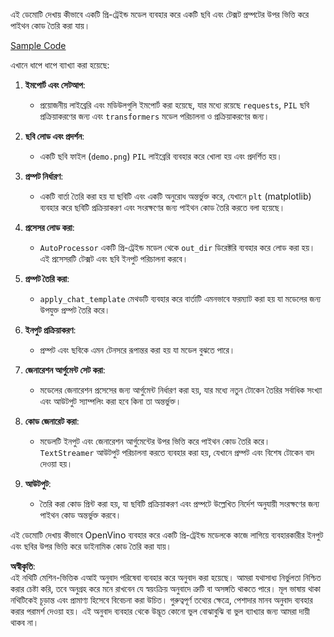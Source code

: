 এই ডেমোটি দেখায় কীভাবে একটি প্রি-ট্রেইন্ড মডেল ব্যবহার করে একটি ছবি এবং টেক্সট প্রম্পটের উপর ভিত্তি করে পাইথন কোড তৈরি করা যায়।

[Sample Code](../../../../../../code/06.E2E/E2E_OpenVino_Phi3-vision.ipynb)

এখানে ধাপে ধাপে ব্যাখ্যা করা হয়েছে:

1. **ইমপোর্ট এবং সেটআপ**:
   - প্রয়োজনীয় লাইব্রেরি এবং মডিউলগুলি ইমপোর্ট করা হয়েছে, যার মধ্যে রয়েছে `requests`, `PIL` ছবি প্রক্রিয়াকরণের জন্য এবং `transformers` মডেল পরিচালনা ও প্রক্রিয়াকরণের জন্য।

2. **ছবি লোড এবং প্রদর্শন**:
   - একটি ছবি ফাইল (`demo.png`) `PIL` লাইব্রেরি ব্যবহার করে খোলা হয় এবং প্রদর্শিত হয়।

3. **প্রম্পট নির্ধারণ**:
   - একটি বার্তা তৈরি করা হয় যা ছবিটি এবং একটি অনুরোধ অন্তর্ভুক্ত করে, যেখানে `plt` (matplotlib) ব্যবহার করে ছবিটি প্রক্রিয়াকরণ এবং সংরক্ষণের জন্য পাইথন কোড তৈরি করতে বলা হয়েছে।

4. **প্রসেসর লোড করা**:
   - `AutoProcessor` একটি প্রি-ট্রেইন্ড মডেল থেকে `out_dir` ডিরেক্টরি ব্যবহার করে লোড করা হয়। এই প্রসেসরটি টেক্সট এবং ছবি ইনপুট পরিচালনা করবে।

5. **প্রম্পট তৈরি করা**:
   - `apply_chat_template` মেথডটি ব্যবহার করে বার্তাটি এমনভাবে ফরম্যাট করা হয় যা মডেলের জন্য উপযুক্ত প্রম্পট তৈরি করে।

6. **ইনপুট প্রক্রিয়াকরণ**:
   - প্রম্পট এবং ছবিকে এমন টেনসরে রূপান্তর করা হয় যা মডেল বুঝতে পারে।

7. **জেনারেশন আর্গুমেন্ট সেট করা**:
   - মডেলের জেনারেশন প্রসেসের জন্য আর্গুমেন্ট নির্ধারণ করা হয়, যার মধ্যে নতুন টোকেন তৈরির সর্বাধিক সংখ্যা এবং আউটপুট স্যাম্পলিং করা হবে কিনা তা অন্তর্ভুক্ত।

8. **কোড জেনারেট করা**:
   - মডেলটি ইনপুট এবং জেনারেশন আর্গুমেন্টের উপর ভিত্তি করে পাইথন কোড তৈরি করে। `TextStreamer` আউটপুট পরিচালনা করতে ব্যবহার করা হয়, যেখানে প্রম্পট এবং বিশেষ টোকেন বাদ দেওয়া হয়।

9. **আউটপুট**:
   - তৈরি করা কোড প্রিন্ট করা হয়, যা ছবিটি প্রক্রিয়াকরণ এবং প্রম্পটে উল্লেখিত নির্দেশ অনুযায়ী সংরক্ষণের জন্য পাইথন কোড অন্তর্ভুক্ত করবে।

এই ডেমোটি দেখায় কীভাবে OpenVino ব্যবহার করে একটি প্রি-ট্রেইন্ড মডেলকে কাজে লাগিয়ে ব্যবহারকারীর ইনপুট এবং ছবির উপর ভিত্তি করে ডাইনামিক কোড তৈরি করা যায়।

**অস্বীকৃতি**:  
এই নথিটি মেশিন-ভিত্তিক এআই অনুবাদ পরিষেবা ব্যবহার করে অনুবাদ করা হয়েছে। আমরা যথাসাধ্য নির্ভুলতা নিশ্চিত করার চেষ্টা করি, তবে অনুগ্রহ করে মনে রাখবেন যে স্বয়ংক্রিয় অনুবাদে ত্রুটি বা অসঙ্গতি থাকতে পারে। মূল ভাষায় থাকা নথিটিকেই চূড়ান্ত এবং প্রামাণ্য হিসেবে বিবেচনা করা উচিত। গুরুত্বপূর্ণ তথ্যের ক্ষেত্রে, পেশাদার মানব অনুবাদ ব্যবহার করার পরামর্শ দেওয়া হয়। এই অনুবাদ ব্যবহার থেকে উদ্ভূত কোনো ভুল বোঝাবুঝি বা ভুল ব্যাখ্যার জন্য আমরা দায়ী থাকব না।